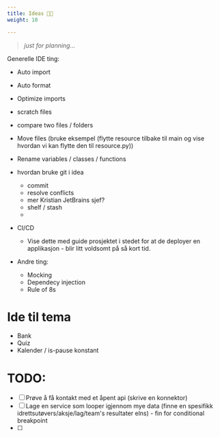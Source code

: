 ```yaml
---
title: Ideas 🧐💭
weight: 10

---
```


> *just for planning...*



Generelle IDE ting:
- Auto import
- Auto format
- Optimize imports
- scratch files
- compare two files / folders 
- Move files (bruke eksempel (flytte resource tilbake til main og vise hvordan vi kan flytte den til resource.py))
- Rename variables / classes / functions

- hvordan bruke git i idea
  - commit
  - resolve conflicts
  - mer Kristian JetBrains sjef? 
  - shelf / stash
  - 

- CI/CD
  - Vise dette med guide prosjektet i stedet for at de deployer en applikasjon - blir litt voldsomt på så kort tid. 

- Andre ting:
  - Mocking
  - Dependecy injection 
  - Rule of 8s


# Ide til tema

- Bank
- Quiz
- Kalender / is-pause konstant




# TODO:
- [ ] Prøve å få kontakt med et åpent api (skrive en konnektor) 
- [ ] Lage en service som looper igjennom mye data (finne en spesifikk idrettsutøvers/aksje/lag/team's resultater 
  elns) -  fin for conditional breakpoint
- [ ] 

